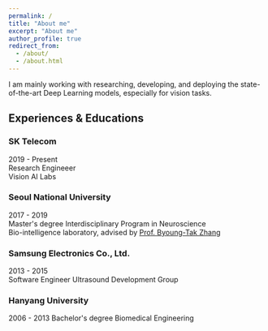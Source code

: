 ```yaml
---
permalink: /
title: "About me"
excerpt: "About me"
author_profile: true
redirect_from: 
  - /about/
  - /about.html
---
```


I am mainly working with researching, developing, and deploying the state-of-the-art Deep Learning models, especially for vision tasks. 

## Experiences & Educations

### SK Telecom
2019 - Present<br/>
Research Engineeer<br/>
Vision AI Labs

### Seoul National University
2017 - 2019<br/>
Master's degree
Interdisciplinary Program in Neuroscience<br/>
Bio-intelligence laboratory, advised by [Prof. Byoung-Tak Zhang](https://bi.snu.ac.kr/~btzhang/)

### Samsung Electronics Co., Ltd.
2013 - 2015<br/>
Software Engineer
Ultrasound Development Group

### Hanyang University
2006 - 2013
Bachelor's degree
Biomedical Engineering
